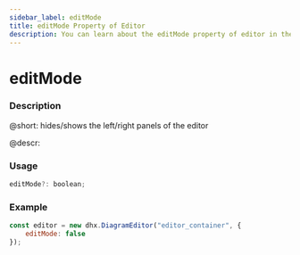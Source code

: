 ```yaml
---
sidebar_label: editMode
title: editMode Property of Editor
description: You can learn about the editMode property of editor in the documentation of the DHTMLX JavaScript Diagram library. Browse developer guides and API reference, try out code examples and live demos, and download a free 30-day evaluation version of DHTMLX Diagram.
---
```


# editMode

### Description

@short: hides/shows the left/right panels of the editor

@descr:

### Usage

~~~js
editMode?: boolean;
~~~

### Example

~~~js
const editor = new dhx.DiagramEditor("editor_container", {
    editMode: false
});
~~~
